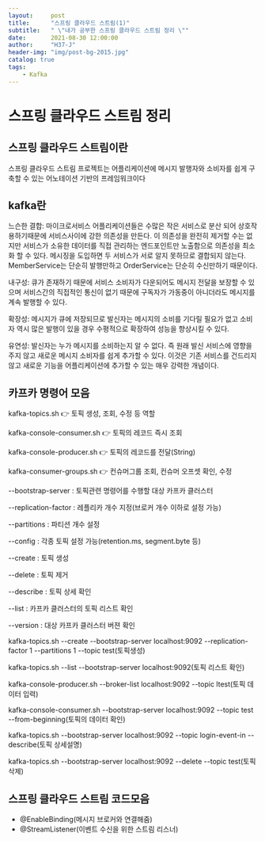 ```yaml
---
layout:     post
title:      "스프링 클라우드 스트림(1)"
subtitle:   " \"내가 공부한 스프링 클라우드 스트림 정리 \""
date:       2021-08-30 12:00:00
author:     "H37-J"
header-img: "img/post-bg-2015.jpg"
catalog: true
tags:
    - Kafka
---
```


# 스프링 클라우드 스트림 정리

## 스프링 클라우드 스트림이란

스프링 클라우드 스트림 프로젝트는 어플리케이션에 메시지 발행자와 소비자를 쉽게 구축할 수 있는 어노테이션 기반의 프레임워크이다

## kafka란

느슨한 결합: 마이크로서비스 어플리케이션들은 수많은 작은 서비스로 분산 되어 상호작용하기때문에 서비스사이에 강한 의존성을 만든다. 이 의존성을 완전히 제거할 수는 없지만 서비스가 소유한 데이터를 직접 관리하는 엔드포인트만 노출함으로 의존성을 최소화 할 수 있다. 메시징을 도입하면 두 서비스가 서로 알지 못하므로 결합되지 않는다. MemberService는 단순히 발행만하고 OrderService는 단순히 수신만하기 때문이다.

내구성: 큐가 존재하기 때문에 서비스 소비자가 다운되어도 메시지 전달을 보장할 수 있으며 서비스간의 직접적인 통신이 없기 때문에 구독자가 가동중이 아니더라도 메시지를 계속 발행할 수 있다.

확장성: 메시지가 큐에 저장되므로 발신자는 메시지의 소비를 기다릴 필요가 없고 소비자 역시 많은 발행이 있을 경우 수평적으로 확장하여 성능을 향상시킬 수 있다.

유연성: 발신자는 누가 메시지를 소비하는지 알 수 없다. 즉 원래 발신 서비스에 영향을 주지 않고 새로운 메시지 소비자를 쉽게 추가할 수 있다. 이것은 기존 서비스를 건드리지 않고 새로운 기능을 어플리케이션에 추가할 수 있는 매우 강력한 개념이다.

## 카프카 명령어 모음

kafka-topics.sh
👉 토픽 생성, 조회, 수정 등 역할

kafka-console-consumer.sh
👉 토픽의 레코드 즉시 조회

kafka-console-producer.sh
👉 토픽의 레코드를 전달(String)

kafka-consumer-groups.sh
👉 컨슈머그룹 조회, 컨슈머 오프셋 확인, 수정

--bootstrap-server : 토픽관련 명령어를 수행할 대상 카프카 클러스터

--replication-factor : 레플리카 개수 지정(브로커 개수 이하로 설정 가능)

--partitions : 파티션 개수 설정

--config : 각종 토픽 설정 가능(retention.ms, segment.byte 등)

--create : 토픽 생성

--delete : 토픽 제거

--describe : 토픽 상세 확인

--list : 카프카 클러스터의 토픽 리스트 확인

--version : 대상 카프카 클러스터 버젼 확인

kafka-topics.sh --create --bootstrap-server localhost:9092 --replication-factor 1 --partitions 1 --topic test(토픽생성)

kafka-topics.sh --list --bootstrap-server localhost:9092(토픽 리스트 확인)

kafka-console-producer.sh --broker-list localhost:9092 --topic ltest(토픽 데이터 입력)

kafka-console-consumer.sh --bootstrap-server localhost:9092 --topic test --from-beginning(토픽의 데이터 확인)

kafka-topics.sh --bootstrap-server localhost:9092 --topic login-event-in --describe(토픽 상세설명)

kafka-topics.sh --bootstrap-server localhost:9092 --delete --topic test(토픽 삭제)

## 스프링 클라우드 스트림 코드모음

* @EnableBinding(메시지 브로커와 연결해줌)
* @StreamListener(이벤트 수신을 위한 스트림 리스너)
